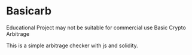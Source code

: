 # Basicarb 
Educational Project may not be suitable for commercial use
Basic Crypto Arbitrage

This is a simple arbitrage checker with js and solidity. 

